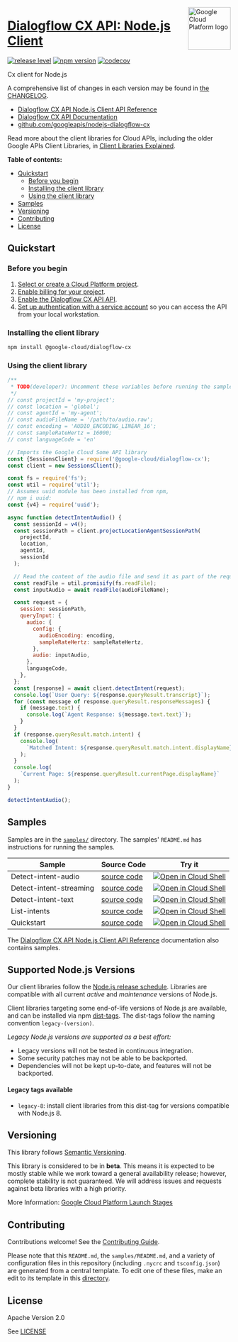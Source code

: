 [//]: # "This README.md file is auto-generated, all changes to this file will be lost."
[//]: # "To regenerate it, use `python -m synthtool`."
<img src="https://avatars2.githubusercontent.com/u/2810941?v=3&s=96" alt="Google Cloud Platform logo" title="Google Cloud Platform" align="right" height="96" width="96"/>

# [Dialogflow CX API: Node.js Client](https://github.com/googleapis/nodejs-dialogflow-cx)

[![release level](https://img.shields.io/badge/release%20level-beta-yellow.svg?style=flat)](https://cloud.google.com/terms/launch-stages)
[![npm version](https://img.shields.io/npm/v/@google-cloud/dialogflow-cx.svg)](https://www.npmjs.org/package/@google-cloud/dialogflow-cx)
[![codecov](https://img.shields.io/codecov/c/github/googleapis/nodejs-dialogflow-cx/master.svg?style=flat)](https://codecov.io/gh/googleapis/nodejs-dialogflow-cx)




Cx client for Node.js


A comprehensive list of changes in each version may be found in
[the CHANGELOG](https://github.com/googleapis/nodejs-dialogflow-cx/blob/master/CHANGELOG.md).

* [Dialogflow CX API Node.js Client API Reference][client-docs]
* [Dialogflow CX API Documentation][product-docs]
* [github.com/googleapis/nodejs-dialogflow-cx](https://github.com/googleapis/nodejs-dialogflow-cx)

Read more about the client libraries for Cloud APIs, including the older
Google APIs Client Libraries, in [Client Libraries Explained][explained].

[explained]: https://cloud.google.com/apis/docs/client-libraries-explained

**Table of contents:**


* [Quickstart](#quickstart)
  * [Before you begin](#before-you-begin)
  * [Installing the client library](#installing-the-client-library)
  * [Using the client library](#using-the-client-library)
* [Samples](#samples)
* [Versioning](#versioning)
* [Contributing](#contributing)
* [License](#license)

## Quickstart

### Before you begin

1.  [Select or create a Cloud Platform project][projects].
1.  [Enable billing for your project][billing].
1.  [Enable the Dialogflow CX API API][enable_api].
1.  [Set up authentication with a service account][auth] so you can access the
    API from your local workstation.

### Installing the client library

```bash
npm install @google-cloud/dialogflow-cx
```


### Using the client library

```javascript
/**
 * TODO(developer): Uncomment these variables before running the sample.
 */
// const projectId = 'my-project';
// const location = 'global';
// const agentId = 'my-agent';
// const audioFileName = '/path/to/audio.raw';
// const encoding = 'AUDIO_ENCODING_LINEAR_16';
// const sampleRateHertz = 16000;
// const languageCode = 'en'

// Imports the Google Cloud Some API library
const {SessionsClient} = require('@google-cloud/dialogflow-cx');
const client = new SessionsClient();

const fs = require('fs');
const util = require('util');
// Assumes uuid module has been installed from npm,
// npm i uuid:
const {v4} = require('uuid');

async function detectIntentAudio() {
  const sessionId = v4();
  const sessionPath = client.projectLocationAgentSessionPath(
    projectId,
    location,
    agentId,
    sessionId
  );

  // Read the content of the audio file and send it as part of the request.
  const readFile = util.promisify(fs.readFile);
  const inputAudio = await readFile(audioFileName);

  const request = {
    session: sessionPath,
    queryInput: {
      audio: {
        config: {
          audioEncoding: encoding,
          sampleRateHertz: sampleRateHertz,
        },
        audio: inputAudio,
      },
      languageCode,
    },
  };
  const [response] = await client.detectIntent(request);
  console.log(`User Query: ${response.queryResult.transcript}`);
  for (const message of response.queryResult.responseMessages) {
    if (message.text) {
      console.log(`Agent Response: ${message.text.text}`);
    }
  }
  if (response.queryResult.match.intent) {
    console.log(
      `Matched Intent: ${response.queryResult.match.intent.displayName}`
    );
  }
  console.log(
    `Current Page: ${response.queryResult.currentPage.displayName}`
  );
}

detectIntentAudio();

```



## Samples

Samples are in the [`samples/`](https://github.com/googleapis/nodejs-dialogflow-cx/tree/master/samples) directory. The samples' `README.md`
has instructions for running the samples.

| Sample                      | Source Code                       | Try it |
| --------------------------- | --------------------------------- | ------ |
| Detect-intent-audio | [source code](https://github.com/googleapis/nodejs-dialogflow-cx/blob/master/samples/detect-intent-audio.js) | [![Open in Cloud Shell][shell_img]](https://console.cloud.google.com/cloudshell/open?git_repo=https://github.com/googleapis/nodejs-dialogflow-cx&page=editor&open_in_editor=samples/detect-intent-audio.js,samples/README.md) |
| Detect-intent-streaming | [source code](https://github.com/googleapis/nodejs-dialogflow-cx/blob/master/samples/detect-intent-streaming.js) | [![Open in Cloud Shell][shell_img]](https://console.cloud.google.com/cloudshell/open?git_repo=https://github.com/googleapis/nodejs-dialogflow-cx&page=editor&open_in_editor=samples/detect-intent-streaming.js,samples/README.md) |
| Detect-intent-text | [source code](https://github.com/googleapis/nodejs-dialogflow-cx/blob/master/samples/detect-intent-text.js) | [![Open in Cloud Shell][shell_img]](https://console.cloud.google.com/cloudshell/open?git_repo=https://github.com/googleapis/nodejs-dialogflow-cx&page=editor&open_in_editor=samples/detect-intent-text.js,samples/README.md) |
| List-intents | [source code](https://github.com/googleapis/nodejs-dialogflow-cx/blob/master/samples/list-intents.js) | [![Open in Cloud Shell][shell_img]](https://console.cloud.google.com/cloudshell/open?git_repo=https://github.com/googleapis/nodejs-dialogflow-cx&page=editor&open_in_editor=samples/list-intents.js,samples/README.md) |
| Quickstart | [source code](https://github.com/googleapis/nodejs-dialogflow-cx/blob/master/samples/quickstart.js) | [![Open in Cloud Shell][shell_img]](https://console.cloud.google.com/cloudshell/open?git_repo=https://github.com/googleapis/nodejs-dialogflow-cx&page=editor&open_in_editor=samples/quickstart.js,samples/README.md) |



The [Dialogflow CX API Node.js Client API Reference][client-docs] documentation
also contains samples.

## Supported Node.js Versions

Our client libraries follow the [Node.js release schedule](https://nodejs.org/en/about/releases/).
Libraries are compatible with all current _active_ and _maintenance_ versions of
Node.js.

Client libraries targeting some end-of-life versions of Node.js are available, and
can be installed via npm [dist-tags](https://docs.npmjs.com/cli/dist-tag).
The dist-tags follow the naming convention `legacy-(version)`.

_Legacy Node.js versions are supported as a best effort:_

* Legacy versions will not be tested in continuous integration.
* Some security patches may not be able to be backported.
* Dependencies will not be kept up-to-date, and features will not be backported.

#### Legacy tags available

* `legacy-8`: install client libraries from this dist-tag for versions
  compatible with Node.js 8.

## Versioning

This library follows [Semantic Versioning](http://semver.org/).



This library is considered to be in **beta**. This means it is expected to be
mostly stable while we work toward a general availability release; however,
complete stability is not guaranteed. We will address issues and requests
against beta libraries with a high priority.




More Information: [Google Cloud Platform Launch Stages][launch_stages]

[launch_stages]: https://cloud.google.com/terms/launch-stages

## Contributing

Contributions welcome! See the [Contributing Guide](https://github.com/googleapis/nodejs-dialogflow-cx/blob/master/CONTRIBUTING.md).

Please note that this `README.md`, the `samples/README.md`,
and a variety of configuration files in this repository (including `.nycrc` and `tsconfig.json`)
are generated from a central template. To edit one of these files, make an edit
to its template in this
[directory](https://github.com/googleapis/synthtool/tree/master/synthtool/gcp/templates/node_library).

## License

Apache Version 2.0

See [LICENSE](https://github.com/googleapis/nodejs-dialogflow-cx/blob/master/LICENSE)

[client-docs]: https://googleapis.dev/nodejs/dialogflow-cx/latest
[product-docs]: https://cloud.google.com/dialogflow-enterprise/
[shell_img]: https://gstatic.com/cloudssh/images/open-btn.png
[projects]: https://console.cloud.google.com/project
[billing]: https://support.google.com/cloud/answer/6293499#enable-billing
[enable_api]: https://console.cloud.google.com/flows/enableapi?apiid=dialogflow.googleapis.com
[auth]: https://cloud.google.com/docs/authentication/getting-started
